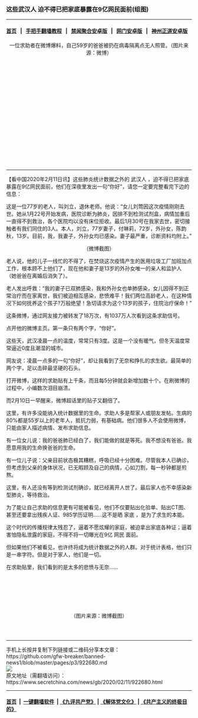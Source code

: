 ### 这些武汉人 迫不得已把家底暴露在9亿网民面前(组图)
------------------------

#### [首页](https://github.com/gfw-breaker/banned-news1/blob/master/README.md) &nbsp;&nbsp;|&nbsp;&nbsp; [手把手翻墙教程](https://github.com/gfw-breaker/guides/wiki) &nbsp;&nbsp;|&nbsp;&nbsp; [禁闻聚合安卓版](https://github.com/gfw-breaker/bn-android) &nbsp;&nbsp;|&nbsp;&nbsp; [网门安卓版](https://github.com/oGate2/oGate) &nbsp;&nbsp;|&nbsp;&nbsp; [神州正道安卓版](https://github.com/SzzdOgate/update) 



<div class="article_right" style="fone-color:#000">
 <p style="text-align: center;">
  <img alt="" src="https://img3.secretchina.com/pic/2020/2-11/p2624831a568577071-ss.jpg"/>
  <br>
   一位求助者在微博爆料，自己59岁的爸爸被扔在病毒隔离点无人照管。（图片来源：微博）
   <span id="hideid" name="hideid" style="color:red;display:none;">
    <span href="https://www.secretchina.com">
    </span>
   </span>
  </br>
 </p>
 <div id="txt-mid1-t21-2017">
  <ins class="adsbygoogle" data-ad-client="ca-pub-1276641434651360" data-ad-slot="2451032099" style="display:inline-block;width:336px;height:280px">
  </ins>
  

---


  </div>
 </div>
 <p>
  【看中国2020年2月11日讯】这些肺炎统计数据之外的
  <span href="https://www.secretchina.com/news/gb/tag/武汉人" target="_blank">
   武汉人
  </span>
  ，迫不得已把家底暴露在9亿网民面前，他们在深夜里发出一句“你好”，请您一定要完整看完下边的信息：
  <span id="hideid" name="hideid" style="color:red;display:none;">
   <span href="https://www.secretchina.com">
   </span>
  </span>
 </p>
 <p>
  这是一位77岁的老人，叫刘立，退休老师。他说：“女儿刘莺因这次疫情刚刚去世。她从1月22号开始发病，医院诊断为肺炎，因排不到检测试剂盒，病情加重后一直得不到救治，各个医院均以没有床位拒收。最后1月30号在我家去世，密切接触者有我们同住的3人。本人，刘立，77岁妻子，付琳莉，72岁，外孙女，陈韵秋，13岁。目前，我，我妻子，外孙女均已感染。妻子最严重，诊断资料均附上。”
 </p>
 <p style="text-align:center">
  <img alt="" src="https://img3.secretchina.com/pic/2020/2-11/p2624811a834709879-ss.jpg"/>
  <br>
   （微博截图）
  </br>
 </p>
 <p>
  老人说，他的儿子一线忙的不得了，在焚烧这次疫情产生的医用垃圾工厂加班加点工作，根本顾不上他们了，现在他和妻子是13岁的外孙女唯一的亲人和监护人（她爸爸在离婚后消失了）。
 </p>
 <p>
  老人发出呼救：“我的妻子已双肺感染，我和外孙女也单肺感染，女儿因得不到正常治疗而在家离世，我们被迫相互感染，悲愤难平！我们两位高龄老人，在这种情况下如何抚养这个孩子?万般绝望！急切请求为这个13岁的孩子，住院治疗保命！”
 </p>
 <p>
  这条微博，通过网友接力被转发了18万次，有1037万人次看到这条求助信号。
 </p>
 <p>
  点开他的微博主页。第一条只有两个字，“你好”。
 </p>
 <p>
  这些天，武汉凌晨一点的温度，常常只有3度。这是一个没有暖气，但冬天温度常常逼近0度且潮湿的城市。
 </p>
 <p>
  网友说：凌晨一点多的一句“你好”，却让我看到了无奈和挣扎的求生欲。最简单的两个字，足以击碎最坚硬的石头。
 </p>
 <p>
  打开微博，这样的求助贴有上千条，而且每5分钟就会新增加数十个。在刷微博的过程中，小编数次泪目崩溃。
 </p>
 <p>
  而2月10日一早醒来，微博超话里的贴子又翻倍了。
 </p>
 <p>
  这里，有许多没能纳入统计数据里的生命。求助人多是帮家人或朋友发帖。生病的80%都是55岁以上的老年人，抵抗力弱，有基础病。他们很多人不会使用微博，只能由家人描述病情、发布求助信息。
 </p>
 <p>
  有一位女儿说：我的爸爸肺已经白了，我们能做的就是等死。我不想没有爸爸。我愿意用我的生命换爸爸的生命。
 </p>
 <p>
  有一位儿子说：父亲目前状态极其糟糕，呼吸已经十分困难。尽管我本人已确诊，但考虑到父亲的身体状况，已无暇顾及自己的病情，心如刀割，每一秒钟都是煎熬。
 </p>
 <center>
  <div style="max-width: 632px;height:180px; display: none; text-align: center; margin: 0 auto; overflow: hidden;overflow-x: hidden;">
   <div id="taboola-midarticle-thumbnails" style="max-width: 632px;height:180px;overflow: hidden;overflow-x: hidden;">
   </div>
  </div>
  <div>
   <ins class="adsbygoogle" data-ad-client="ca-pub-1276641434651360" data-ad-format="fluid" data-ad-layout="in-article" data-ad-slot="5164544770" style="display:block; text-align:center;">
   </ins>
  </div>
 </center>
 <p>
  这里，有人还没有等到检测试剂确诊，就已经离开人世了。最后家人也不幸感染新型肺炎，等待救治。
 </p>
 <p>
  为了能让自己求助的信息更有可能被看见，他们不仅要贴出化验单、贴出CT图、甚至还要拿出残疾人证、985学历证明……这不是晒
  <span href="https://www.secretchina.com/news/gb/tag/家底" target="_blank">
   家底
  </span>
  ，是为了求生的本能。
 </p>
 <p>
  这个时代的传播规律太残忍了，逼着不愿炫耀的家庭，被迫拿出家底各种证；逼着害怕隐私泄露的家庭，不得不将一切曝光在9亿
  <span href="https://www.secretchina.com/news/gb/tag/网民" target="_blank">
   网民
  </span>
  面前。
 </p>
 <p>
  但如果他们不被看见，也许终将成为统计数据之外的人群。对于统计表格，他们只是一串字符。但是对于家人，他们是一切。
 </p>
 <center>
  <ins class="adsbygoogle" data-ad-client="ca-pub-1276641434651360" data-ad-format="fluid" data-ad-layout="in-article" data-ad-slot="3646767294" style="display:block; text-align:center;">
  </ins>
 </center>
 <p>
  在求助贴里，我们看到的是太多的悲愤与无奈……
 </p>
 <p style="text-align:center">
  <img alt="" src="https://img3.secretchina.com/pic/2020/2-11/p2624783a382684204-ss.jpg"/>
 </p>
 <p style="text-align:center">
  <img alt="" src="https://img3.secretchina.com/pic/2020/2-11/p2624822a392074515-ss.jpg"/>
 </p>
 <p style="text-align:center">
  <img alt="" src="https://img3.secretchina.com/pic/2020/2-11/p2624789a977543804-ss.jpg"/>
 </p>
 <p style="text-align:center">
  <img alt="" src="https://img3.secretchina.com/pic/2020/2-11/p2624786a753191701-ss.jpg"/>
 </p>
 <p style="text-align:center">
  <img alt="" src="https://img3.secretchina.com/pic/2020/2-11/p2624821a828597711-ss.jpg"/>
 </p>
 <p style="text-align:center">
  <img alt="" src="https://img3.secretchina.com/pic/2020/2-11/p2624823a745943317-ss.jpg"/>
 </p>
 <p style="text-align:center">
  <img alt="" src="https://img3.secretchina.com/pic/2020/2-11/p2624787a873214554-ss.jpg"/>
 </p>
 <p style="text-align:center">
  <img alt="" src="https://img3.secretchina.com/pic/2020/2-11/p2624781a611935015-ss.jpg"/>
  <br>
   （图片来源：微博截图）
   <center>
    <div>
     <div id="txt-mid2-t22-2017" style="display: block;  max-height: 351px;  overflow: hidden;">
      <div id="SC-21xxx">
      </div>
      <ins class="adsbygoogle" data-ad-client="ca-pub-1276641434651360" data-ad-format="auto" data-ad-slot="4301710469" data-full-width-responsive="true" style="display:block">
      </ins>
     </div>
    </div>
   </center>
   <div style="padding-top:12px;">
   </div>
  </br>
 </p>
</div>

<hr/>
手机上长按并复制下列链接或二维码分享本文章：<br/>
https://github.com/gfw-breaker/banned-news1/blob/master/pages/p3/922680.md <br/>
<a href='https://github.com/gfw-breaker/banned-news1/blob/master/pages/p3/922680.md'><img src='https://github.com/gfw-breaker/banned-news1/blob/master/pages/p3/922680.md.png'/></a> <br/>
原文地址（需翻墙访问）：https://www.secretchina.com/news/gb/2020/02/11/922680.html


------------------------
#### [首页](https://github.com/gfw-breaker/banned-news1/blob/master/README.md) &nbsp;|&nbsp; [一键翻墙软件](https://github.com/gfw-breaker/nogfw/blob/master/README.md) &nbsp;| [《九评共产党》](https://github.com/gfw-breaker/9ping.md/blob/master/README.md#九评之一评共产党是什么) | [《解体党文化》](https://github.com/gfw-breaker/jtdwh.md/blob/master/README.md) | [《共产主义的终极目的》](https://github.com/gfw-breaker/gczydzjmd.md/blob/master/README.md)


<img src='http://gfw-breaker.win/banned-news/pages/p3/922680.md' width='0px' height='0px'/>